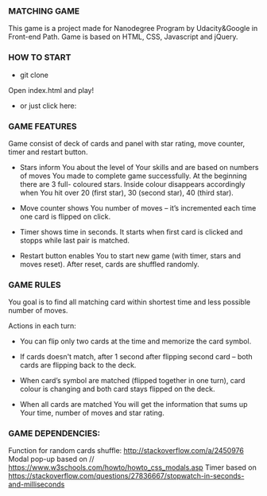 ### MATCHING GAME

This game is a project made for Nanodegree Program by Udacity&Google in Front-end Path.
Game is based on HTML, CSS, Javascript and jQuery.

### HOW TO START

* git clone 

Open index.html and play!

* or just click here: 


### GAME FEATURES

Game consist of deck of cards and panel with star rating, move counter, timer and restart button.

* Stars inform You about the level of Your skills and are based on numbers of moves You made to complete game successfully. At the beginning there are 3 full- coloured stars. Inside colour disappears accordingly when You hit over 20 (first star), 30 (second star), 40 (third star). 

* Move counter shows You number of moves –  it’s incremented each time one card is flipped on click.   

* Timer shows time in seconds. It starts when first card is clicked and stopps while last pair is matched.

* Restart button enables You to start new game (with timer, stars and moves reset). After reset, cards are shuffled randomly.

### GAME RULES

You goal is to find all matching card within shortest time and less possible number of moves. 

Actions in each turn:

* You can flip only two cards at the time and memorize the card symbol. 

* If cards doesn't match, after 1 second after flipping second card – both cards are flipping back to the deck. 

* When card’s symbol are matched  (flipped together in one turn), card colour is changing and both card stays flipped on the deck. 

* When all cards are matched You will get the information that sums up Your time, number of moves and star rating.


### GAME DEPENDENCIES:

Function for random cards shuffle: http://stackoverflow.com/a/2450976
Modal pop-up based on // https://www.w3schools.com/howto/howto_css_modals.asp
Timer based on https://stackoverflow.com/questions/27836667/stopwatch-in-seconds-and-milliseconds
